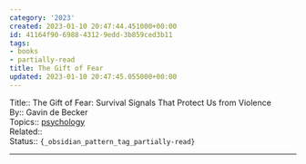 ```yaml
---
category: '2023'
created: 2023-01-10 20:47:44.451000+00:00
id: 41164f90-6988-4312-9edd-3b859ced3b11
tags:
- books
- partially-read
title: The Gift of Fear
updated: 2023-01-10 20:47:45.055000+00:00
---
```

   
Title:: The Gift of Fear: Survival Signals That Protect Us from Violence   
By:: Gavin de Becker   
Topics:: [psychology](../../topics/psychology.md)   
Related::    
Status:: `{_obsidian_pattern_tag_partially-read}`   
   
   
---